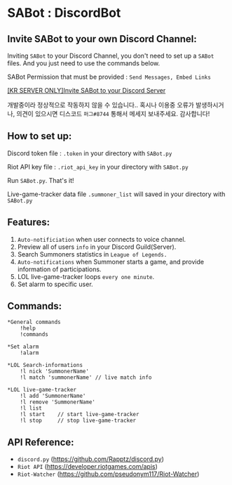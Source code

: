# SABot : DiscordBot
## Invite SABot to your own Discord Channel:

Inviting `SABot` to your Discord Channel, you don't need to set up a `SABot` files.
And you just need to use the commands below.

SABot Permission that must be provided : `Send Messages, Embed Links`

[[KR SERVER ONLY]Invite SABot to your Discord Server](https://discord.com/api/oauth2/authorize?client_id=749632311208706073&permissions=2048&scope=bot)

개발중이라 정상적으로 작동하지 않을 수 있습니다..
혹시나 이용중 오류가 발생하시거나, 의견이 있으시면 
디스코드 `퍼그#8744` 통해서 메세지 보내주세요. 감사합니다!

## How to set up:

Discord token file : `.token` in your directory with `SABot.py`

Riot API key file : `.riot_api_key` in your directory with `SABot.py`

Run `SABot.py`. That's it!

Live-game-tracker data file `.summoner_list` will saved in your directory with `SABot.py`

## Features:

1. `Auto-notificiation` when user connects to voice channel.
2. Preview all of users `info` in your Discord Guild(Server).
3. Search Summoners statistics in `League of Legends.`
4. `Auto-notifications` when Summoner starts a game, and provide information of participations.
5. LOL live-game-tracker loops `every one minute`.
6. Set alarm to specific user.

## Commands:
    *General commands
        !help
        !commands

    *Set alarm
        !alarm

    *LOL Search-informations
        !l nick 'SummonerName'
        !l match 'summonerName' // live match info

    *LOL live-game-tracker
        !l add 'SummonerName'
        !l remove 'SummonerName'
        !l list
        !l start    // start live-game-tracker
        !l stop     // stop live-game-tracker

## API Reference:
* `discord.py` (https://github.com/Rapptz/discord.py)
* `Riot API` (https://developer.riotgames.com/apis)
* `Riot-Watcher` (https://github.com/pseudonym117/Riot-Watcher)
